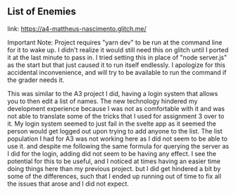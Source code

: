 ## List of Enemies

link: https://a4-mattheus-nascimento.glitch.me/

Important Note: Project requires "yarn dev" to be run at the command line for it to wake up. I didn't realize it would still need this on glitch until I ported it at the last minute to pass in. I tried setting this in place of "node server.js" as the start but that just caused it to run itself endlessly. I apologize for this accidental inconvenience, and will try to be available to run the command if the grader needs it.

This was similar to the A3 project I did, having a login system that allows you to then edit a list of names. The new technology hindered my development experience because I was not as comfortable with it and was not able to translate some of the tricks that I used for assignment 3 over to it. My login system seemed to just fail in the svelte app as it seemed the person would get logged out upon trying to add anyone to the list. The list population I had for A3 was not working here as I did not seem to be able to use it. and despite me following the same formula for querying the server as I did for the login, adding did not seem to be having any effect. I see the potential for this to be useful, and I noticed at times having an easier time doing things here than my previous project. but I did get hindered a bit by some of the differences, such that I ended up running out of time to fix all the issues that arose and I did not expect.
